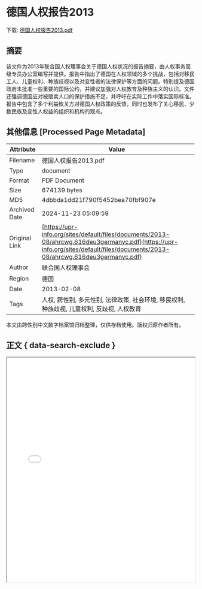 # 德国人权报告2013

<!-- tcd_download_link -->
下载: <a href="德国人权报告2013.pdf" download>德国人权报告2013.pdf</a>
<!-- tcd_download_link_end -->

## 摘要

<!-- tcd_abstract -->
该文件为2013年联合国人权理事会关于德国人权状况的报告摘要，由人权事务高级专员办公室编写并提供。报告中指出了德国在人权领域的多个挑战，包括对移民工人、儿童权利、种族歧视以及对变性者的法律保护等方面的问题。特别提及德国政府未批准一些重要的国际公约，并建议加强对人权教育及种族主义的认识。文件还强调德国应对被贩卖人口的保护措施不足，并呼吁在实际工作中落实国际标准。报告中包含了多个利益攸关方对德国人权政策的反馈，同时也发布了关心移民、少数民族及变性人权益的组织和机构的观点。

<!-- tcd_abstract_end -->

## 其他信息 [Processed Page Metadata]

| Attribute       | Value                                  |
|-----------------|----------------------------------------|
| Filename        | 德国人权报告2013.pdf                             |
| Type            | document                                 |
| Format          | PDF Document                               |
| Size            | 674139 bytes                           |
| MD5             | 4dbbda1dd21f790f5452bea70fbf907e                                  |
| Archived Date   | 2024-11-23 05:09:59                             |
| Original Link   | [https://upr-info.org/sites/default/files/documents/2013-08/ahrcwg.616deu3germanyc.pdf](https://upr-info.org/sites/default/files/documents/2013-08/ahrcwg.616deu3germanyc.pdf)                         |
| Author          | 联合国人权理事会                               |
| Region          | 德国                               |
| Date            | 2013-02-08                                 |
| Tags            | 人权, 跨性别, 多元性别, 法律政策, 社会环境, 移民权利, 种族歧视, 儿童权利, 反歧视, 人权教育                                 |

本文由跨性别中文数字档案馆归档整理，仅供存档使用。版权归原作者所有。


## 正文 { data-search-exclude }

<!-- tcd_main_text -->
<iframe src="../德国人权报告2013.pdf" width="100%" height="600px">
    <p>无法显示PDF，请下载查看。</p>
</iframe>
<!-- tcd_main_text_end -->


